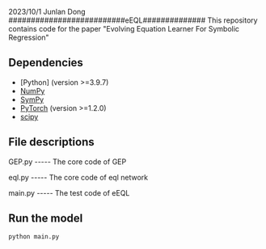 2023/10/1   Junlan Dong
##########################eEQL##############
This repository contains code for the paper "Evolving Equation Learner For Symbolic
Regression"


## Dependencies

- [Python] (version >=3.9.7)
- [NumPy](http://www.numpy.org/)
- [SymPy](https://www.sympy.org/)
- [PyTorch](http://pytorch.org/) (version >=1.2.0)
- [scipy](https://scipy.org/)


## File descriptions
GEP.py  -----    The core code of GEP

eql.py   -----    The core code of eql network

main.py  -----   The test code of eEQL



## Run the model
```python main.py```